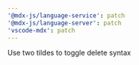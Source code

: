 ```yaml
---
'@mdx-js/language-service': patch
'@mdx-js/language-server': patch
'vscode-mdx': patch
---
```


Use two tildes to toggle delete syntax
